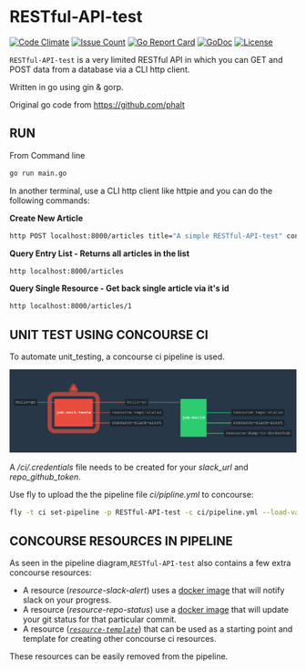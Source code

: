 # RESTful-API-test

[![Code Climate](https://codeclimate.com/github/JeffDeCola/RESTful-API-test/badges/gpa.svg)](https://codeclimate.com/github/JeffDeCola/RESTful-API-test)
[![Issue Count](https://codeclimate.com/github/JeffDeCola/RESTful-API-test/badges/issue_count.svg)](https://codeclimate.com/github/JeffDeCola/RESTful-API-test/issues)
[![Go Report Card](https://goreportcard.com/badge/jeffdecola/RESTful-API-test)](https://goreportcard.com/report/jeffdecola/RESTful-API-test)
[![GoDoc](https://godoc.org/github.com/JeffDeCola/RESTful-API-test?status.svg)](https://godoc.org/github.com/JeffDeCola/RESTful-API-test)
[![License](http://img.shields.io/:license-mit-blue.svg)](http://jeffdecola.mit-license.org)


`RESTful-API-test` is a very limited RESTful API in which you can GET
and POST data from a database via a CLI http client.

Written in go using gin &amp; gorp.

Original go code from https://github.com/phalt

## RUN

From Command line

```bash
go run main.go
```

In another terminal, use a CLI http client like httpie and you can do the following commands:

**Create New Article**

```bash
http POST localhost:8000/articles title="A simple RESTful-API-test" content="Hello-World"
```

**Query Entry List - Returns all articles in the list**

```bash
http localhost:8000/articles
```

**Query Single Resource - Get back single article via it's id**

```bash
http localhost:8000/articles/1
```

## UNIT TEST USING CONCOURSE CI

To automate unit_testing, a concourse ci pipeline is used.

![IMAGE - hello-go concourse ci piepline - IMAGE](docs/RESTful-API-test-pipeline.jpg)

A _/ci/.credentials_ file needs to be created for your _slack_url_ and _repo_github_token_.

Use fly to upload the the pipeline file _ci/pipline.yml_ to concourse:

```bash
fly -t ci set-pipeline -p RESTful-API-test -c ci/pipeline.yml --load-vars-from ci/.credentials.yml
```

## CONCOURSE RESOURCES IN PIPELINE

As seen in the pipeline diagram,`RESTful-API-test` also contains a few extra concourse resources:

* A resource (_resource-slack-alert_) uses a [docker image](https://hub.docker.com/r/cfcommunity/slack-notification-resource)
  that will notify slack on your progress.
* A resource (_resource-repo-status_) use a [docker image](https://hub.docker.com/r/dpb587/github-status-resource)
  that will update your git status for that particular commit.
* A resource ([_`resource-template`_](https://github.com/JeffDeCola/resource-template))
  that can be used as a starting point and template for creating other concourse
  ci resources.

These resources can be easily removed from the pipeline.